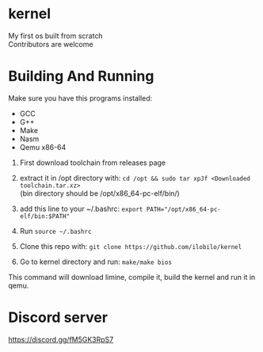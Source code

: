 # kernel
My first os built from scratch<br />
Contributors are welcome

# Building And Running

Make sure you have this programs installed:
* GCC
* G++
* Make
* Nasm
* Qemu x86-64

1. First download toolchain from releases page

2. extract it in /opt directory with:
``cd /opt && sudo tar xpJf <Downloaded toolchain.tar.xz>``<br />
(bin directory should be /opt/x86_64-pc-elf/bin/)

3. add this line to your ~/.bashrc:
``export PATH="/opt/x86_64-pc-elf/bin:$PATH"``

4. Run ``source ~/.bashrc``

5. Clone this repo with:
``git clone https://github.com/ilobilo/kernel``

6. Go to kernel directory and run:
``make/make bios``

This command will download limine, compile it, build the kernel and run it in qemu.

# Discord server
https://discord.gg/fM5GK3RpS7
